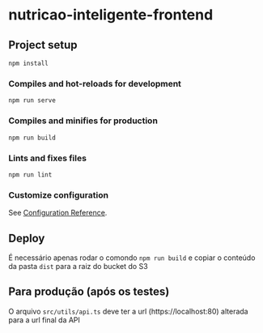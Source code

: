 # nutricao-inteligente-frontend

## Project setup
```
npm install
```

### Compiles and hot-reloads for development
```
npm run serve
```

### Compiles and minifies for production
```
npm run build
```

### Lints and fixes files
```
npm run lint
```

### Customize configuration
See [Configuration Reference](https://cli.vuejs.org/config/).

## Deploy
É necessário apenas rodar o comondo `npm run build` e copiar o conteúdo da pasta `dist` para a raiz do bucket do S3

## Para produção (após os testes)

O arquivo `src/utils/api.ts` deve ter a url (https://localhost:80) alterada para a url final da API
